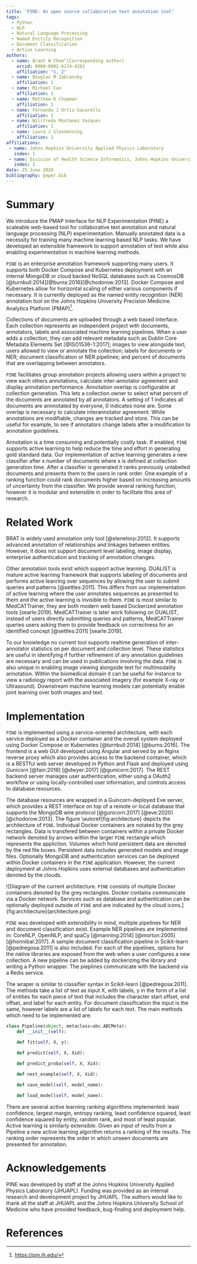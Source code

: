 ```yaml
---
title: 'PINE: An open source collaborative text annotation tool'
tags:
  - Python
  - NLP
  - Natural Language Processing
  - Named Enitity Recognition
  - Document Classification
  - Active Learning
authors:
  - name: Brant W Chee^[Corresponding author]
    orcid: 0000-0002-6174-4201
    affiliation: "1, 2" 
  - name: Douglas M Zabransky
    affiliation: 1
  - name: Michael Cao
    affiliation: 1 
  - name: Matthew K Chapman
    affiliation: 1
  - name: Fernando J Ortiz-Sacarello
    affiliation: 1
  - name: Willfredo Montanez Vazquez
    affiliation: 1
  - name: Laura J Glendenning
    affiliation: 1
affiliations:
 - name: Johns Hopkins University Applied Physics Laboratory
   index: 1
 - name: Division of Health Science Informatics, Johns Hopkins University School of Medicine
   index: 2
date: 25 June 2020
bibliography: paper.bib
---
```

# Summary

We introduce the PMAP Interface for NLP Experimentation (PINE) a scaleable web-based tool for collaborative text annotation and natural language processing (NLP) experimentation.  Manually annotated data is a necessity for training many machine learning based NLP tasks.  We have developed an extensible framework to support annotation of text while also enabling experimentation in machine learning methods.  

`PINE` is an enterprise annotation framework supporting many users.  It supports both Docker Compose and Kubernetes deployment with an internal MongoDB or cloud backed NoSQL databases such as CosmosDB [@turnbull:2014][@burns:2016][@chodorow:2013].  Docker Compose and Kubernetes allow for horizontal scaling of either various components if necessary. It is currently deployed as the named entity recognition (NER) annotation tool on the Johns Hopkins University Precision Medicine Analytics Platform (PMAP)[^1].

Collections of documents are uploaded through a web based interface.  Each collection represents an independent project with documents, annotators, labels and associated machine learning pipelines.   When a user adds a collection, they can add relevant metadata such as Dublin Core Metadata Elements Set [@ISO1536-1:2017]; images to view alongside text; users allowed to view or annotate the collection; labels for documents or NER; document classification or NER pipelines; and percent of documents that are overlapping between annotators.  

`PINE` facilitates group annotation projects allowing users within a project to view each others annotations, calculate inter-annotator agreement and display annotation performance.  Annotation overlap is configurable at collection generation.  This lets a collection owner to select what percent of the documents are annotated by all annotators.  A setting of 1 indicates all documents are annnotated by everyone, 0 indicates none are. Some overlap is necessary to calculate interannotator agreement. While annotations are modifiable, changes are tracked and store. This can be useful for example, to see if annotators change labels after a modification to annotation guidelines.   

Annotation is a time consuming and potentially costly task. If enabled, `PINE` supports active learning to help reduce the time and effort in generating gold standard data.  Our implementation of active learning generates a new classifier after x number of documents where x is defined at collection generation time.  After a classifier is generated it ranks previously unlabelled documents and presents them to the users in rank order.  One example of a ranking function could rank documents higher based on increasing amounts of uncertainty from the classifier.  We provide several ranking function, however it is modular and extensible in order to facilitate this area of research.


[^1]: https://pm.jh.edu/

# Related Work
BRAT is widely used annotation only tool [@stenetorp:2012].  It supports advanced annotation of relationships and linkages between entities.  However, it does not support document level labeling, image display, enterprise authentication and tracking of annotation changes. 

Other annotation tools exist which support active learning. DUALIST is mature active learning framework that supports labeling of documents and performs active leanring over sequences by allowing the user to submit queries and patterns [@settles:2011].  This differs from our implementation of active learning where the user annotates sequences as presented to them and the active learning is invisible to them.  `PINE` is most similar to MedCATTrainer, they are both modern web based Dockerized annotation tools [searle:2019].  MedCATTrainer is later work following on DUALIST, instead of users directly submitting queries and patterns, MedCATTrainer queries users asking them to provide feedback on correctness for an identified concept [@settles:2011] [searle:2019].  

To our knowledge no current tool supports realtime generation of inter-annotator statistics on per document and collection level.  These statistics are useful in identifying if further refinement of any annotation guidelines are necessary and can be used in publications involving the data.  `PINE` is also unique in enabling image viewing alongside text for multimodality annotation.  Within the biomedical domain it can be useful for instance to view a radiology report with the associated imagery (for example X-ray or Ultrasound). Downstream machine learning models can potentially enable joint learning over both images and text.  

# Implementation
`PINE` is implemented using a service-oriented architecture, with each service deployed as a Docker container and the overall system deployed using Docker Compose or Kubernetes [@turnbull:2014] [@burns:2016].  The frontend is a web GUI developed using Angular and served by an Nginx reverse proxy which also provides access to the backend container, which is a RESTful web server developed in Python and Flask and deployed using Gunicorn [@fain:2016] [@dwyer:2017] [@gunicorn:2017].  The REST backend server manages user authentication, either using a OAuth2 workflow or using locally-controlled user information, and controls access to database resources.

The database resources are wrapped in a Guincorn-deployed Eve server, which provides a REST interface on top of a remote or local database that supports the MongoDB wire protocol [@gunicorn:2017] [@eve:2020] [@chodorow:2013]. The figure \autoref{fig:architecture} depicts the architecture of `PINE`.  Individual Docker containers are notated by the grey rectangles.  Data is transfered between containers within a private Docker network denoted by arrows within the larger `PINE` rectangle which represents the appliction.  Volumes which hold persistent data are denoted by the red file boxes.  Persistent data includes generated models and image files.  Optionally MongoDB and authentication services can be deployed within Docker containers in the `PINE` application.  However, the current deployment at Johns Hopkins uses external databases and authentication denoted by the clouds.  

![Diagram of the current architecture.  `PINE` consists of multiple Docker containers denoted by the grey rectangles. Docker contains communicate via a Docker network.  Services such as database and authentication can be optionally deployed outside of `PINE` and are indicated by the cloud icons.] {fig:architecture}(architecture.png)
<!--
Figures can be included like this:
![Caption for example figure.\label{fig:example}](figure.png)
and referenced from text using \autoref{fig:example}.
-->

`PINE` was developed with extensibility in mind, multiple pipelines for NER and document classification exist. Example NER pipelines are implemented in: CoreNLP, OpenNLP, and spaCy [@manning:2014] [@morton:2005] [@honnibal:2017].  A sample document classification pipeline in Scikit-learn [@pedregosa:2011] is also included.  For each of the pipelines, options for the native libraries are exposed from the web when a user configures a new collection.  A new pipeline can be added by dockerizing the library and writing a Python wrapper. The pieplines communicate with the backend via a Redis service.

The wraper is similar to classifier syntax in Scikit-learn [@pedregosa:2011].  The methods take a list of text as input X, with labels, y in the form of a list of entities for each piece of text that includes the character start offset, end offset, and label for each entity.  For document classification the input is the same, however labels are a list of labels for each text.  The main methods which need to be implemented are:

```python
class Pipeline(object, metaclass=abc.ABCMeta):
    def __init__(self):

    def fit(self, X, y):

    def predict(self, X, Xid):

    def predict_proba(self, X, Xid):

    def next_example(self, X, Xid):

    def save_model(self, model_name):
    
    def load_model(self, model_name):
```

There are several active learning ranking algorithms implemented: least confidence, largest margin, entropy ranking, least confidence squared, least confidence squared by entity, random rank, and most of least popular.  Active learning is similarly extensible.  Given an input of reults from a Pipeline a new active learning algorithm returns a ranking of the results.  The ranking order represents the order in which unseen documents are presented for annotation.  

# Acknowledgements

PINE was developed by staff at the Johns Hopkins University Applied Physics Laboratory (JHUAPL).  Funding was provided as an internal research and development project by JHUAPL.  The authors would like to thank all the staff at JHUAPL and the Johns Hopkins University School of Medicine who have provided feedback, bug-finding and deployment help.  

# References

